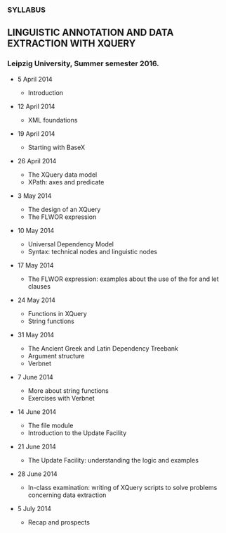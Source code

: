### SYLLABUS
## LINGUISTIC ANNOTATION AND DATA EXTRACTION WITH XQUERY
### Leipzig University, Summer semester 2016.

* 5 April 2014
  * Introduction 

* 12 April 2014
  * XML foundations

* 19 April 2014
  * Starting with BaseX

* 26 April 2014
  * The XQuery data model
  * XPath: axes and predicate 

* 3 May 2014 
  * The design of an XQuery
  * The FLWOR expression

* 10 May 2014
  * Universal Dependency Model
  * Syntax: technical nodes and linguistic nodes

* 17 May 2014
  * The FLWOR expression: examples about the use of the for and let clauses

* 24 May 2014
  * Functions in XQuery
  * String functions
 
* 31 May 2014
  * The Ancient Greek and Latin Dependency Treebank 
  * Argument structure
  * Verbnet

* 7 June 2014
  * More about string functions
  * Exercises with Verbnet

* 14 June 2014
  * The file module
  * Introduction to the Update Facility

* 21 June 2014
  * The Update Facility: understanding the logic and examples

* 28 June 2014
  * In-class examination: writing of XQuery scripts to solve problems concerning data extraction

* 5 July 2014
  * Recap and prospects 
  
